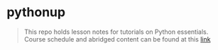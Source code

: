 # pythonup

> This repo holds lesson notes for tutorials on Python essentials. Course schedule and abridged content can be found at this [link](https://www.notion.so/PythonUp-73e172284b474dd5bc4881325277d7d0)

